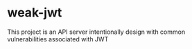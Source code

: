 # weak-jwt
This project is an API server intentionally design with common vulnerabilities associated with JWT 
